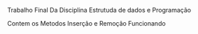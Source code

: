 Trabalho Final Da Disciplina Estrutuda de dados e Programação

Contem os Metodos Inserção e Remoção Funcionando
